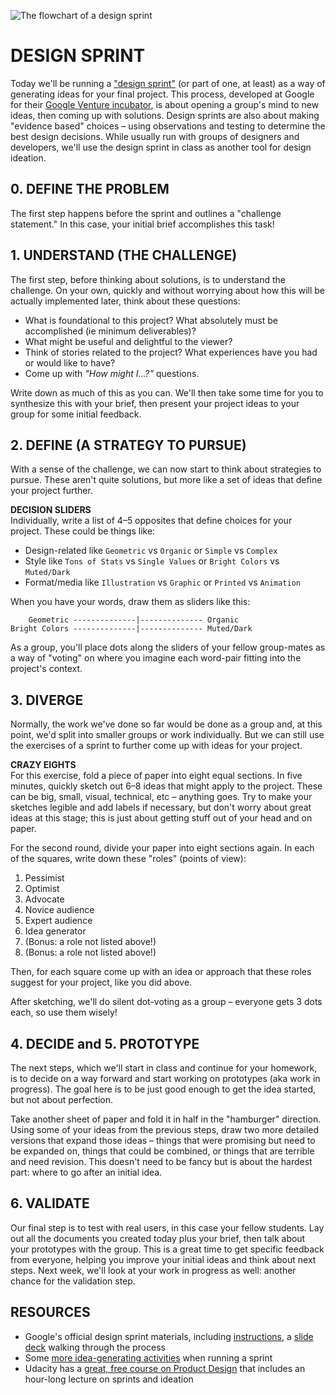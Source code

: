 ![The flowchart of a design sprint](https://raw.githubusercontent.com/jeffThompson/DataVisualization/master/Images/Week10-FinalProject/DesignSprintFlowchart.png)

# DESIGN SPRINT  

Today we'll be running a ["design sprint"](http://www.gv.com/sprint/) (or part of one, at least) as a way of generating ideas for your final project. This process, developed at Google for their [Google Venture incubator](http://www.gv.com/), is about opening a group's mind to new ideas, then coming up with solutions. Design sprints are also about making "evidence based" choices – using observations and testing to determine the best design decisions. While usually run with groups of designers and developers, we'll use the design sprint in class as another tool for design ideation.


## 0. DEFINE THE PROBLEM  
The first step happens before the sprint and outlines a "challenge statement." In this case, your initial brief accomplishes this task!


## 1. UNDERSTAND (THE CHALLENGE)  
The first step, before thinking about solutions, is to understand the challenge. On your own, quickly and without worrying about how this will be actually implemented later, think about these questions:

* What is foundational to this project? What absolutely must be accomplished (ie minimum deliverables)?  
* What might be useful and delightful to the viewer?  
* Think of stories related to the project? What experiences have you had or would like to have?  
* Come up with *"How might I...?"* questions.  

Write down as much of this as you can. We'll then take some time for you to synthesize this with your brief, then present your project ideas to your group for some initial feedback.


## 2. DEFINE (A STRATEGY TO PURSUE)  
With a sense of the challenge, we can now start to think about strategies to pursue. These aren't quite solutions, but more like a set of ideas that define your project further.

**DECISION SLIDERS**  
Individually, write a list of 4–5 opposites that define choices for your project. These could be things like:  

* Design-related like `Geometric` vs `Organic` or `Simple` vs `Complex`  
* Style like `Tons of Stats` vs `Single Values` or `Bright Colors` vs `Muted/Dark`  
* Format/media like `Illustration` vs `Graphic` or `Printed` vs `Animation`  

When you have your words, draw them as sliders like this:  

        Geometric --------------|-------------- Organic
    Bright Colors --------------|-------------- Muted/Dark

As a group, you'll place dots along the sliders of your fellow group-mates as a way of "voting" on where you imagine each word-pair fitting into the project's context.


## 3. DIVERGE  
Normally, the work we've done so far would be done as a group and, at this point, we'd split into smaller groups or work individually. But we can still use the exercises of a sprint to further come up with ideas for your project.

**CRAZY EIGHTS**  
For this exercise, fold a piece of paper into eight equal sections. In five minutes, quickly sketch out 6–8 ideas that might apply to the project. These can be big, small, visual, technical, etc – anything goes. Try to make your sketches legible and add labels if necessary, but don't worry about great ideas at this stage; this is just about getting stuff out of your head and on paper.

For the second round, divide your paper into eight sections again. In each of the squares, write down these "roles" (points of view):

1. Pessimist  
2. Optimist  
3. Advocate  
4. Novice audience  
5. Expert audience  
6. Idea generator  
7. (Bonus: a role not listed above!)  
8. (Bonus: a role not listed above!)  

Then, for each square come up with an idea or approach that these roles suggest for your project, like you did above.

After sketching, we'll do silent dot-voting as a group – everyone gets 3 dots each, so use them wisely! 


## 4. DECIDE and 5. PROTOTYPE  
The next steps, which we'll start in class and continue for your homework, is to decide on a way forward and start working on prototypes (aka work in progress). The goal here is to be just good enough to get the idea started, but not about perfection.

Take another sheet of paper and fold it in half in the "hamburger" direction. Using some of your ideas from the previous steps, draw two more detailed versions that expand those ideas – things that were promising but need to be expanded on, things that could be combined, or things that are terrible and need revision. This doesn't need to be fancy but is about the hardest part: where to go after an initial idea.


## 6. VALIDATE  
Our final step is to test with real users, in this case your fellow students. Lay out all the documents you created today plus your brief, then talk about your prototypes with the group. This is a great time to get specific feedback from everyone, helping you improve your initial ideas and think about next steps. Next week, we'll look at your work in progress as well: another chance for the validation step.


## RESOURCES  
* Google's official design sprint materials, including [instructions](http://www.gv.com/sprint/), a [slide deck](https://developers.google.com/design-sprint/downloads/DesignSprintMethods.pdf) walking through the process  
* Some [more idea-generating activities](https://medium.com/@tw_jaymount/what-is-a-design-sprint-ac27495e932e) when running a sprint  
* Udacity has a [great, free course on Product Design](https://www.udacity.com/course/product-design--ud509) that includes an hour-long lecture on sprints and ideation  

